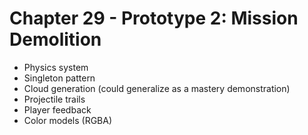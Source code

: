 # Chapter 29 - Prototype 2: Mission Demolition

* Physics system
* Singleton pattern
* Cloud generation (could generalize as a mastery demonstration)
* Projectile trails
* Player feedback
* Color models (RGBA)